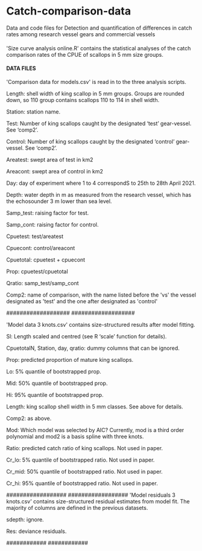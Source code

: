 # Catch-comparison-data
Data and code files for Detection and quantification of differences in catch rates among research vessel gears and commercial vessels

#### 

'Size curve analysis online.R' contains the statistical analyses of the catch comparison rates of the CPUE of scallops in 5 mm size groups. 

#### DATA FILES

'Comparison data for models.csv' is read in to the three analysis scripts.  

Length: shell width of king scallop in 5 mm groups. Groups are rounded down, so 110 group contains scallops 110 to 114 in shell width.  

Station: station name.  

Test: Number of king scallops caught by the designated ‘test’ gear-vessel. See ‘comp2’.  

Control: Number of king scallops caught by the designated ‘control’ gear-vessel. See ‘comp2’. 

Areatest: swept area of test in km2 

Areacont: swept area of control in km2 

Day: day of experiment where 1 to 4 correspondS to 25th to 28th April 2021.  

Depth: water depth in m as measured from the research vessel, which has the echosounder 3 m lower than sea level.  

Samp_test: raising factor for test. 

Samp_cont: raising factor for control.  

Cpuetest: test/areatest 

Cpuecont: control/areacont 

Cpuetotal: cpuetest + cpuecont 

Prop: cpuetest/cpuetotal 

Qratio: samp_test/samp_cont 

Comp2: name of comparison, with the name listed before the 'vs' the vessel designated as 'test' and the one after designated as 'control'

###################
###################

'Model data 3 knots.csv' contains size-structured results after model fitting.  

Sl: Length scaled and centred (see R ‘scale’ function for details).  

CpuetotalN, Station, day, qratio: dummy columns that can be ignored.  

Prop: predicted proportion of mature king scallops.  

Lo: 5% quantile of bootstrapped prop.  

Mid: 50% quantile of bootstrapped prop.  

Hi: 95% quantile of bootstrapped prop.  

Length: king scallop shell width in 5 mm classes. See above for details.  

Comp2: as above.  

Mod: Which model was selected by AIC? Currently, mod is a third order polynomial and mod2 is a basis spline with three knots.  

Ratio: predicted catch ratio of king scallops.  Not used in paper.

Cr_lo: 5% quantile of bootstrapped ratio.  Not used in paper.

Cr_mid: 50% quantile of bootstrapped ratio.  Not used in paper.

Cr_hi: 95% quantile of bootstrapped ratio. Not used in paper. 

##################
##################
'Model residuals 3 knots.csv' contains size-structured residual estimates from model fit. The majority of columns are defined in the previous datasets.  

sdepth: ignore.

Res: deviance residuals. 

############
############
